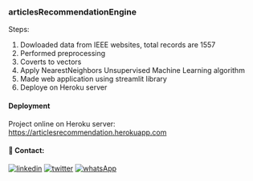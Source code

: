 ### articlesRecommendationEngine
Steps:
1. Dowloaded data from IEEE websites, total records are 1557
2. Performed preprocessing
3. Coverts to vectors 
4. Apply NearestNeighbors Unsupervised Machine Learning algorithm
5. Made web application using streamlit library 
6. Deploye on Heroku server

#### Deployment
Project online on Heroku server:
https://articlesrecommendation.herokuapp.com

#### 🔗 Contact:
[![linkedin](https://img.shields.io/badge/linkedin-0A66C2?style=for-the-badge&logo=linkedin&logoColor=white)](https://www.linkedin.com/in/farhadmohmand66/)
[![twitter](https://img.shields.io/badge/twitter-1DA1F2?style=for-the-badge&logo=twitter&logoColor=white)](https://twitter.com/farhadMohmand66)
[![whatsApp](https://img.shields.io/badge/WhatsApp-1DA1F2?style=for-the-badge&logo=whatsApp&logoColor=white)](https://wa.me/03469869529?text=)
